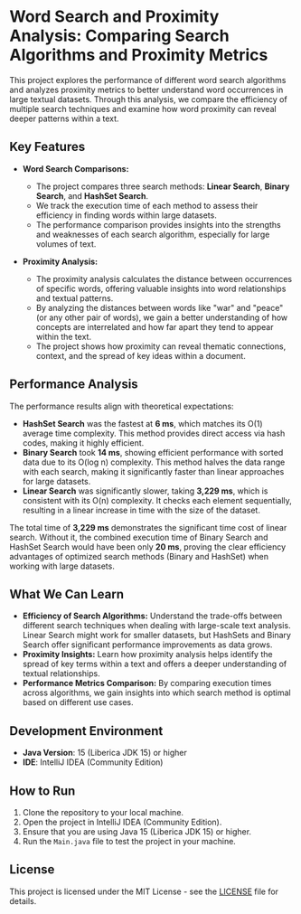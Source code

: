 # Word Search and Proximity Analysis: Comparing Search Algorithms and Proximity Metrics

This project explores the performance of different word search algorithms and analyzes proximity metrics to better understand word occurrences in large textual datasets. Through this analysis, we compare the efficiency of multiple search techniques and examine how word proximity can reveal deeper patterns within a text.

## Key Features

- **Word Search Comparisons:**
  - The project compares three search methods: **Linear Search**, **Binary Search**, and **HashSet Search**.
  - We track the execution time of each method to assess their efficiency in finding words within large datasets.
  - The performance comparison provides insights into the strengths and weaknesses of each search algorithm, especially for large volumes of text.

- **Proximity Analysis:**
  - The proximity analysis calculates the distance between occurrences of specific words, offering valuable insights into word relationships and textual patterns.
  - By analyzing the distances between words like "war" and "peace" (or any other pair of words), we gain a better understanding of how concepts are interrelated and how far apart they tend to appear within the text.
  - The project shows how proximity can reveal thematic connections, context, and the spread of key ideas within a document.

## Performance Analysis

The performance results align with theoretical expectations:

- **HashSet Search** was the fastest at **6 ms**, which matches its O(1) average time complexity. This method provides direct access via hash codes, making it highly efficient.
- **Binary Search** took **14 ms**, showing efficient performance with sorted data due to its O(log n) complexity. This method halves the data range with each search, making it significantly faster than linear approaches for large datasets.
- **Linear Search** was significantly slower, taking **3,229 ms**, which is consistent with its O(n) complexity. It checks each element sequentially, resulting in a linear increase in time with the size of the dataset.

The total time of **3,229 ms** demonstrates the significant time cost of linear search. Without it, the combined execution time of Binary Search and HashSet Search would have been only **20 ms**, proving the clear efficiency advantages of optimized search methods (Binary and HashSet) when working with large datasets.

## What We Can Learn
- **Efficiency of Search Algorithms:** Understand the trade-offs between different search techniques when dealing with large-scale text analysis. Linear Search might work for smaller datasets, but HashSets and Binary Search offer significant performance improvements as data grows.
- **Proximity Insights:** Learn how proximity analysis helps identify the spread of key terms within a text and offers a deeper understanding of textual relationships.
- **Performance Metrics Comparison:** By comparing execution times across algorithms, we gain insights into which search method is optimal based on different use cases.

## Development Environment
- **Java Version**: 15 (Liberica JDK 15) or higher
- **IDE**: IntelliJ IDEA (Community Edition)

## How to Run
1. Clone the repository to your local machine.
2. Open the project in IntelliJ IDEA (Community Edition).
3. Ensure that you are using Java 15 (Liberica JDK 15) or higher.
4. Run the `Main.java` file to test the project in your machine.

## License
This project is licensed under the MIT License - see the [LICENSE](LICENSE) file for details.

